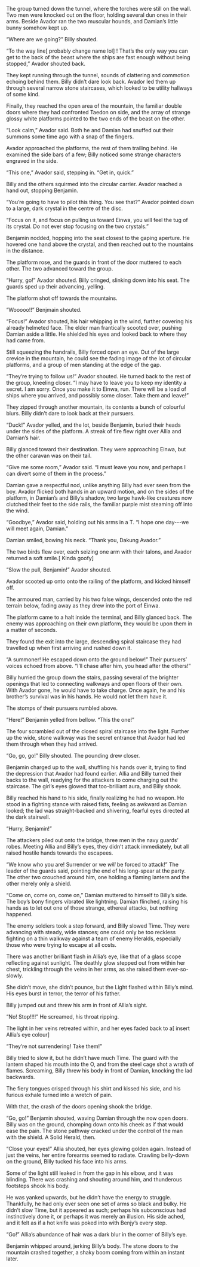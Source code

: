 The group turned down the tunnel, where the torches were still on the wall. Two men were knocked out on the floor, holding several dun ones in their arms. Beside Avador ran the two muscular hounds, and Damian’s little bunny somehow kept up.

“Where are we going?” Billy shouted. 

“To the way line\[ probably change name lol\] !  That’s the only way you can get to the back of the beast where the ships are fast enough without being stopped,” Avador shouted back.

They kept running through the tunnel, sounds of clattering and commotion echoing behind them. Billy didn’t dare look back. Avador led them up through several narrow stone staircases, which looked to be utility hallways of some kind.

Finally, they reached the open area of the mountain, the familiar double doors where they had confronted Taedon on side, and the array of strange glossy white platforms pointed to the two ends of the beast on the other.  

“Look calm,” Avador said. Both he and Damian had snuffed out their summons some time ago with a snap of the fingers. 

Avador approached the platforms, the rest of them trailing behind. He examined the side bars of a few; Billy noticed some strange characters engraved in the side. 

“This one,” Avador said, stepping in. “Get in, quick.”

Billy and the others squirmed into the circular carrier. Avador reached a hand out, stopping Benjamin. 

“You’re going to have to pilot this thing. You see that?” Avador pointed down to a large, dark crystal in the centre of the disc.

“Focus on it, and focus on pulling us toward Einwa, you will feel the tug of its crystal. Do not ever stop focusing on the two crystals.”

Benjamin nodded, hopping into the seat closest to the gaping aperture. He hovered one hand above the crystal, and then reached out to the mountains in the distance.

The platform rose, and the guards in front of the door muttered to each other. The two advanced toward the group.

“Hurry, go!” Avador shouted. Billy cringed, slinking down into his seat. The guards sped up their advancing, yelling.

The platform shot off towards the mountains.

“Wooooo!!” Benjmain shouted.

“Focus!” Avador shouted, his hair whipping in the wind, further covering his already helmeted face. The elder man frantically scooted over, pushing Damian aside a little. He shielded his eyes and looked back to where they had came from.

Still squeezing the handrails, Billy forced open an eye.  Out of the large crevice in the mountain, he could see the fading image of the lot of circular platforms, and a group of men standing at the edge of the gap.

“They’re trying to follow us!” Avador shouted. He turned back to the rest of the group, kneeling closer. “I may have to leave you to keep my identity a secret. I am sorry. Once you make it to Einwa, run. There will be a load of ships where you arrived, and possibly some closer. Take them and leave!”

They zipped through another mountain, its contents a bunch of colourful blurs. Billy didn’t dare to look back at their pursuers. 

“Duck!” Avador yelled, and the lot, beside Benjamin, buried their heads under the sides of the platform. A streak of fire flew right over Allia and Damian’s hair.

Billy glanced toward their destination. They were approaching Einwa, but the other caravan was on their tail.

“Give me some room,” Avador said. “I must leave you now, and perhaps I can divert some of them in the process.”

Damian gave a respectful nod, unlike anything Billy had ever seen from the boy. Avador flicked both hands in an upward motion, and on the sides of the platform, in Damian’s and Billy’s shadow, two large hawk-like creatures now clutched their feet to the side rails, the familiar purple mist steaming off into the wind.

“Goodbye,” Avador said, holding out his arms in a T. “I hope one day---we will meet again, Damian.”

Damian smiled, bowing his neck. “Thank you, Dakung Avador.”

The two birds flew over, each seizing one arm with their talons, and Avador returned a soft smile.\[ Kinda goofy\]

“Slow the pull, Benjamin!” Avador shouted.

Avador scooted up onto onto the railing of the platform, and kicked himself off. 

The armoured man, carried by his two false wings, descended onto the red terrain below, fading away as they drew into the port of Einwa.

The platform came to a halt inside the terminal, and Billy glanced back. The enemy was approaching on their own platform, they would be upon them in a matter of seconds. 

They found the exit into the large, descending spiral staircase they had travelled up when first arriving and rushed down it. 

“A summoner! He escaped down onto the ground below!” Their pursuers’ voices echoed from above. “I’ll chase after him, you head after the others!”

Billy hurried the group down the stairs, passing several of the brighter openings that led to connecting walkways and open floors of their own. With Avador gone, he would have to take charge. Once again, he and his brother’s survival was in his hands. He would not let them have it.

The stomps of their pursuers rumbled above.

“Here!” Benjamin yelled from bellow. “This the one!” 

The four scrambled out of the closed spiral staircase into the light. Further up the wide, stone walkway was the secret entrance that Avador had led them through when they had arrived.

“Go, go, go!” Billy shouted. The pounding drew closer.

Benjamin charged up to the wall, shuffling his hands over it, trying to find the depression that Avador had found earlier. Allia and Billy turned their backs to the wall, readying for the attackers to come charging out the staircase. The girl’s eyes glowed that too-brilliant aura, and Billy shook.

Billy reached his hand to his side, finally realizing he had no weapon. He stood in a fighting stance with raised fists, feeling as awkward as Damian looked; the lad was straight-backed and shivering, fearful eyes directed at the dark stairwell.

“Hurry, Benjamin!” 

The attackers piled out onto the bridge, three men in the navy guards’ robes. Meeting Allia and Billy’s eyes, they didn’t attack immediately, but all raised hostile hands towards the escapees.

“We know who you are! Surrender or we *will* be forced to attack!” The leader of the guards said, pointing the end of his long-spear at the party. The other two crouched around him, one holding a flaming lantern and the other merely only a shield.

“Come on, come on, come on,” Damian muttered to himself to Billy’s side. The boy’s bony fingers vibrated like lightning. Damian flinched, raising his hands as to let out one of those strange, ethereal attacks, but nothing happened. 

The enemy soldiers took a step forward, and Billy slowed Time. They were advancing with steady, wide stances; one could only be too reckless fighting on a thin walkway against a team of enemy Heralds, especially those who were trying to escape at all costs.

There was another brilliant flash in Allia’s eye, like that of a glass scope reflecting against sunlight. The deathly glow stepped out from within her chest, trickling through the veins in her arms, as she raised them ever-so-slowly. 

She didn’t move, she didn’t pounce, but the Light flashed within Billy’s mind. His eyes burst in terror, the terror of his father. 

Billy jumped out and threw his arm in front of Allia’s sight. 

“No! Stop!!!!” He screamed, his throat ripping.

The light in her veins retreated within, and her eyes faded back to a\[ insert Allia’s eye colour\] 

“They’re not surrendering! Take them!” 

Billy tried to slow it, but he didn’t have much Time. The guard with the lantern shaped his mouth into the O, and from the steel cage shot a wrath of flames. Screaming, Billy threw his body in front of Damian, knocking the lad backwards.

The fiery tongues crisped through his shirt and kissed his side, and his furious exhale turned into a wretch of pain.

With that, the crash of the doors opening shook the bridge.

“Go, go!” Benjamin shouted, waving Damian through the now open doors. Billy was on the ground, chomping down onto his cheek as if that would ease the pain. The stone pathway cracked under the control of the man with the shield. A Solid Herald, then.

“Close your eyes!” Allia shouted, her eyes glowing golden again. Instead of just the veins, her entire forearms seemed to radiate. Crawling belly-down on the ground, Billy tucked his face into his arms. 

Some of the light still leaked in from the gap in his elbow, and it was blinding. There was crashing and shouting around him, and thunderous footsteps shook his body.

He was yanked upwards, but he didn’t have the energy to struggle. Thankfully, he had only ever seen one set of arms so black and bulky. He didn’t slow Time, but it appeared as such; perhaps his subconscious had instinctively done it, or perhaps it was merely an illusion. His side ached, and it felt as if a hot knife was poked into with Benjy’s every step.

“Go!” Allia’s abundance of hair was a dark blur in the corner of Billy’s eye.

Benjamin whipped around, jerking Billy’s body. The stone doors to the mountain crashed together, a shaky boom coming from within an instant later.
